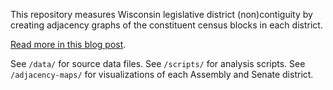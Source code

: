 This repository measures Wisconsin legislative district (non)contiguity by creating adjacency graphs of the constituent census blocks in each district.

[Read more in this blog post](https://law.marquette.edu/facultyblog/2023/10/measuring-geographic-noncontiguity-in-wisconsin-state-legislative-districts/).

See `/data/` for source data files.
See `/scripts/` for analysis scripts.
See `/adjacency-maps/` for visualizations of each Assembly and Senate district.
